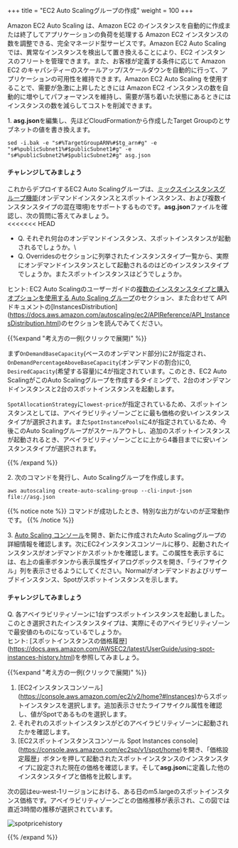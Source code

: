 +++
title = "EC2 Auto Scalingグループの作成"
weight = 100
+++

Amazon EC2 Auto Scaling は、Amazon EC2 のインスタンスを自動的に作成または終了してアプリケーションの負荷を処理する Amazon EC2 インスタンスの数を調整できる、完全マネージド型サービスです。Amazon EC2 Auto Scaling では、異常なインスタンスを検出して置き換えることにより、EC2 インスタンスのフリートを管理できます。また、お客様が定義する条件に応じて Amazon EC2 のキャパシティーのスケールアップ/スケールダウンを自動的に行って、アプリケーションの可用性を維持できます。Amazon EC2 Auto Scaling を使用することで、需要が急激に上昇したときには Amazon EC2 インスタンスの数を自動的に増やしてパフォーマンスを維持し、需要が落ち着いた状態にあるときにはインスタンスの数を減らしてコストを削減できます。

1\. **asg.json**を編集し、先ほどCloudFormationから作成したTarget Groupのとサブネットの値を書き換えます。

```
sed -i.bak -e "s#%TargetGroupARN%#$tg_arn#g" -e "s#%publicSubnet1%#$publicSubnet1#g" -e "s#%publicSubnet2%#$publicSubnet2#g" asg.json
```

#### チャレンジしてみましょう
これからデプロイするEC2 Auto Scalingグループは、[ミックスインスタンスグループ機能](https://aws.amazon.com/blogs/aws/new-ec2-auto-scaling-groups-with-multiple-instance-types-purchase-options/)(オンデマンドインスタンスとスポットインスタンス、および複数インスタンスタイプの混在環境)をサポートするものです。**asg.json**ファイルを確認し、次の質問に答えてみましょう。\
<<<<<<< HEAD

- Q. それぞれ何台のオンデマンドインスタンス、スポットインスタンスが起動されるでしょうか。\
- Q. Overridesのセクションに列挙されたインスタンスタイプ一覧から、実際にオンデマンドインスタンスとして起動されるのはどのインスタンスタイプでしょうか。またスポットインスタンスはどうでしょうか。

ヒント: EC2 Auto Scalingのユーザーガイドの[複数のインスタンスタイプと購入オプションを使用する Auto Scaling グループ](https://docs.aws.amazon.com/ja_jp/autoscaling/ec2/userguide/asg-purchase-options.html)のセクション、また合わせて
APIドキュメントの[InstancesDistribution] (https://docs.aws.amazon.com/autoscaling/ec2/APIReference/API_InstancesDistribution.html)のセクションを読んでみてください。

{{%expand "考え方の一例(クリックで展開)" %}}

まず`OnDemandBaseCapacity`(ベースのオンデマンド部分)に2が指定され、`OnDemandPercentageAboveBaseCapacity`(オンデマンドの割合)に0, `DesiredCapacity`(希望する容量)に4が指定されています。このとき、EC2 Auto ScalingがこのAuto Scalingグループを作成するタイミングで、2台のオンデマンドインスタンスと2台のスポットインスタンスを起動します。

`SpotAllocationStrategy`に`lowest-price`が指定されているため、スポットインスタンスとしては、アベイラビリティゾーンごとに最も価格の安いインスタンスタイプが選択されます。また`SpotInstancePools`に4が指定されているため、今後このAuto Scalingグループがスケールアウトし、追加のスポットインスタンスが起動されるとき、アベイラビリティゾーンごとに上から4番目までに安いインスタンスタイプが選択されます。

{{% /expand %}}


2\. 次のコマンドを発行し、Auto Scalingグループを作成します。

   ```
   aws autoscaling create-auto-scaling-group --cli-input-json file://asg.json
   ```

{{% notice note %}}
コマンドが成功したとき、特別な出力がないのが正常動作です。
{{% /notice %}}

	
3\. [Auto Scaling コンソール](https://console.aws.amazon.com/ec2/autoscaling/home#AutoScalingGroups:view=details)を開き、新たに作成されたAuto Scalingグループの詳細情報を確認します。次にEC2インスタンスコンソールに移り、起動されたインスタンスがオンデマンドかスポットかを確認します。この属性を表示するには、右上の歯車ボタンから表示属性ダイアログボックスを開き、「ライフサイクル」列を表示させるようにしてください。Normalがオンデマンドおよびリザーブドインスタンス、Spotがスポットインスタンスを示します。

#### チャレンジしてみましょう
Q. 各アベイラビリティゾーンに1台ずつスポットインスタンスを起動しました。このとき選択されたインスタンスタイプは、実際にそのアベイラビリティゾーンで最安値のものになっているでしょうか。\
ヒント: [スポットインスタンスの価格履歴] (https://docs.aws.amazon.com/AWSEC2/latest/UserGuide/using-spot-instances-history.html)を参照してみましょう。

{{%expand "考え方の一例(クリックで展開)" %}}

1. [EC2インスタンスコンソール] (https://console.aws.amazon.com/ec2/v2/home?#Instances)からスポットインスタンスを選択します。追加表示させたライフサイクル属性を確認し、値がSpotであるものを選択します。
2. それぞれのスポットインスタンスがどのアベイラビリティゾーンに起動されたかを確認します。
3. [EC2スポットインスタンスコンソール Spot Instances console] (https://console.aws.amazon.com/ec2sp/v1/spot/home)を開き、「価格設定履歴」ボタンを押して起動されたスポットインスタンスのインスタンスタイプに設定された現在の価格を確認します。そして**asg.json**に定義した他のインスタンスタイプと価格を比較します。

次の図はeu-west-1リージョンにおける、ある日のm5.largeのスポットインスタンス価格です。アベイラビリティゾーンごとの価格推移が表示され、この図では直近3時間の推移が選択されています。

![spotpricehistory](/images/running-amazon-ec2-workloads-at-scale/spotpricehistory.png)


{{% /expand %}}
